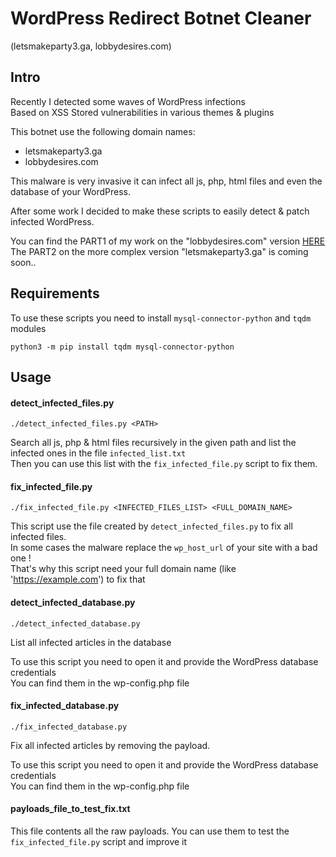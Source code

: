 # WordPress Redirect Botnet Cleaner 
(letsmakeparty3.ga, lobbydesires.com)

## Intro 

Recently I detected some waves of WordPress infections<br>
Based on XSS Stored vulnerabilities in various themes & plugins

This botnet use the following domain names:
- letsmakeparty3.ga
- lobbydesires.com

This malware is very invasive it can infect all js, php, html files and even the database of your WordPress.

After some work I decided to make these scripts to easily detect & patch infected WordPress.

You can find the PART1 of my work on the "lobbydesires.com" version [HERE](https://medium.com/@guillaume.muh/lobbydesires-botnet-927bbc139457)<br>
The PART2 on the more complex version "letsmakeparty3.ga" is coming soon.. 


## Requirements
To use these scripts you need to install `mysql-connector-python` and `tqdm` modules
```
python3 -m pip install tqdm mysql-connector-python
```

## Usage

#### detect_infected_files.py
```
./detect_infected_files.py <PATH>
```
Search all js, php & html files recursively in the given path and list the infected ones in the file `infected_list.txt`<br>
Then you can use this list with the `fix_infected_file.py` script to fix them.


#### fix_infected_file.py
```
./fix_infected_file.py <INFECTED_FILES_LIST> <FULL_DOMAIN_NAME>
```
This script use the file created by `detect_infected_files.py` to fix all infected files.<br>
In some cases the malware replace the `wp_host_url` of your site with a bad one !<br>
That's why this script need your full domain name (like 'https://example.com') to fix that


#### detect_infected_database.py
```
./detect_infected_database.py
```
List all infected articles in the database

To use this script you need to open it and provide the WordPress database credentials
<br>You can find them in the wp-config.php file


#### fix_infected_database.py
```
./fix_infected_database.py
```
Fix all infected articles by removing the payload.

To use this script you need to open it and provide the WordPress database credentials
<br>You can find them in the wp-config.php file


#### payloads_file_to_test_fix.txt
This file contents all the raw payloads. You can use them to test the `fix_infected_file.py` script and improve it
